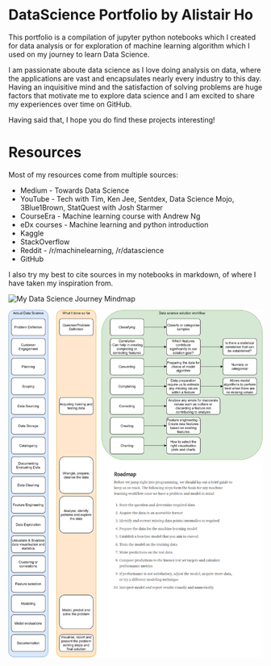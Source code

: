 # DataScience Portfolio by Alistair Ho

This portfolio is a compilation of jupyter python notebooks which I created for data analysis or for exploration of machine learning algorithm which I used on my journey to learn Data Science.

I am passionate aboute data science as I love doing analysis on data, where the applications are vast and encapsulates nearly every industry to this day. Having an inquisitive mind and the satisfaction of solving problems are huge factors that motivate me to explore data science and I am excited to share my experiences over time on GitHub.

Having said that, I hope you do find these projects interesting!


# Resources

Most of my resources come from multiple sources:
* Medium - Towards Data Science
* YouTube - Tech with Tim, Ken Jee, Sentdex, Data Science Mojo, 3Blue1Brown, StatQuest with Josh Starmer
* CourseEra - Machine learning course with Andrew Ng
* eDx courses - Machine learning and python introduction
* Kaggle
* StackOverflow
* Reddit - /r/machinelearning, /r/datascience
* GitHub

I also try my best to cite sources in my notebooks in markdown, of where I have taken my inspiration from.


![My Data Science Journey Mindmap](DS_mindmap_05.06.20.png "My Data Science Journey")

![Data Science Workflow](DS_workflow_05.06.20.png "Data Science Workflow")
